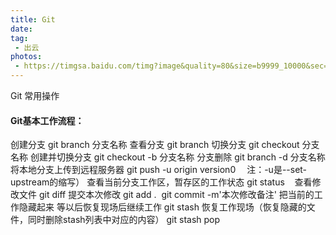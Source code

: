 ```yaml
---
title: Git
date: 
tag:
 - 出云
photos:
 - https://timgsa.baidu.com/timg?image&quality=80&size=b9999_10000&sec=1573478425250&di=c68957262418023fd601cfdb9f1e686f&imgtype=0&src=http%3A%2F%2Ftc.sinaimg.cn%2Fmaxwidth.800%2Ftc.service.weibo.com%2Fs5_51cto_com%2Fb9260ce2c11540a6304b74e5cd978305.jpg
---
```


Git 常用操作
<!--more-->
#### Git基本工作流程：
  创建分支
    git branch 分支名称
  查看分支
    git branch
  切换分支
    git checkout 分支名称
  创建并切换分支
    git checkout -b 分支名称
  分支删除
    git branch -d 分支名称
  将本地分支上传到远程服务器
    git push -u origin version0 　注：-u是--set-upstream的缩写）
  查看当前分支工作区，暂存区的工作状态
    git status   
  查看修改文件
    git diff
  提交本次修改
    git add . 
    git commit -m'本次修改备注'
  把当前的工作隐藏起来 等以后恢复现场后继续工作 
    git stash
  恢复工作现场（恢复隐藏的文件，同时删除stash列表中对应的内容）
    git stash pop